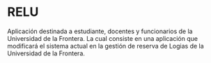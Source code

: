 # RELU
Aplicación destinada a estudiante, docentes y funcionarios de la Universidad de la Frontera. La cual consiste en una aplicación que modificará el sistema actual en la gestión de reserva de Logias de la Universidad de la Frontera.
